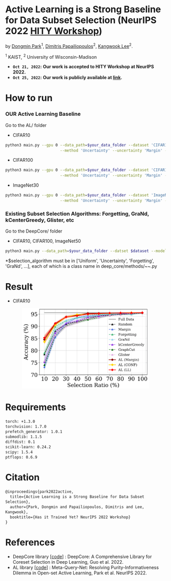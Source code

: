# Active Learning is a Strong Baseline for Data Subset Selection (NeurIPS 2022 [HITY Workshop](https://hity-workshop.github.io/NeurIPS2022/))

by [Dongmin Park](https://scholar.google.com/citations?user=4xXYQl0AAAAJ&hl=ko)<sup>1</sup>, [Dimitris Papailiopoulos](https://scholar.google.com/citations?user=hYi6i9sAAAAJ&hl=ko)<sup>2</sup>, [Kangwook Lee](https://scholar.google.com/citations?user=sCEl8r-n5VEC&hl=ko&oi=ao)<sup>2</sup>.

<sup>1</sup> KAIST, <sup>2</sup> University of Wisconsin-Madison

* **`Oct 21, 2022`:** **Our work is accepted to HITY Workshop at NeurIPS 2022.**
* **`Oct 25, 2022`:** **Our work is publicly available at [link](https://arxiv.org/pdf/2210.07805.pdf).**

# How to run

### OUR Active Learning Baseline

Go to the AL/ folder

* CIFAR10
```bash
python3 main.py --gpu 0 --data_path=$your_data_folder --dataset 'CIFAR10' --n-class 10 --model 'ResNet18' \
                        --method 'Uncertainty' --uncertainty 'Margin' --n-query 1000 --epochs 200 --batch-size 128
```
* CIFAR100
```bash
python3 main.py --gpu 0 --data_path=$your_data_folder --dataset 'CIFAR100' --n-class 100 --model 'ResNet18' \
                        --method 'Uncertainty' --uncertainty 'Margin' --n-query 1000 --epochs 200 --batch-size 128
```
* ImageNet30
```bash
python3 main.py --gpu 0 --data_path=$your_data_folder --dataset 'ImageNet30' --n-class 30 --model 'ResNet18' \
                        --method 'Uncertainty' --uncertainty 'Margin' --n-query 780 --epochs 200 --batch-size 128
```


### Existing Subset Selection Algorithms: Forgetting, GraNd, kCenterGreedy, Glister, etc

Go to the DeepCore/ folder

* CIFAR10, CIFAR100, ImageNet50
```bash
python3 main.py --data_path=$your_data_folder --datset $dataset --model $arch --selection $selection_algorithm --fraction $target_fraction
```
\*$selection_algorithm must be in ['Uniform', 'Uncertainty', 'Forgetting', 'GraNd', ...], each of which is a class name in deep_core/methods/~~.py


# Result

* CIFAR10
<p align="center">
<img src="figures/Figure1_cifar10_coreset_vs_al_std.png" width="400"> 
</p>


# Requirements

```
torch: +1.3.0
torchvision: 1.7.0
prefetch_generator: 1.0.1
submodlib: 1.1.5
diffdist: 0.1
scikit-learn: 0.24.2
scipy: 1.5.4
ptflops: 0.6.9
```

# Citation

```
@inproceedings{park2022active,
  title={Active Learning is a Strong Baseline for Data Subset Selection},
  author={Park, Dongmin and Papailiopoulos, Dimitris and Lee, Kangwook},
  booktitle={Has it Trained Yet? NeurIPS 2022 Workshop}
}
```

# References

* DeepCore library \[[code](https://github.com/PatrickZH/DeepCore)\] : DeepCore: A Comprehensive Library for Coreset Selection in Deep Learning, Guo et al. 2022.
* AL library \[[code](https://github.com/kaist-dmlab/MQNet)\] : Meta-Query-Net: Resolving Purity-Informativeness Dilemma in Open-set Active Learning, Park et al. NeurIPS 2022.
